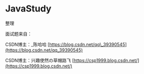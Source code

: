 # JavaStudy

整理

面试题来自：

CSDN博主：\_陈哈哈 [https://blog.csdn.net/qq\_39390545](https://blog.csdn.net/qq_39390545)

CSDN博主：兴趣使然の草帽路飞 [https://csp1999.blog.csdn.net/](https://csp1999.blog.csdn.net/)

